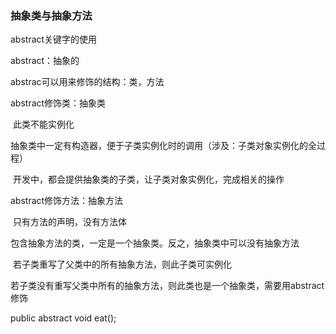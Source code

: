 ### 抽象类与抽象方法

abstract关键字的使用

abstract：抽象的

abstrac可以用来修饰的结构：类，方法

abstract修饰类：抽象类

​	此类不能实例化

​	抽象类中一定有构造器，便于子类实例化时的调用（涉及：子类对象实例化的全过程）

​	开发中，都会提供抽象类的子类，让子类对象实例化，完成相关的操作

abstract修饰方法：抽象方法

​	只有方法的声明，没有方法体

​	包含抽象方法的类，一定是一个抽象类。反之，抽象类中可以没有抽象方法

​	若子类重写了父类中的所有抽象方法，则此子类可实例化

​	若子类没有重写父类中所有的抽象方法，则此类也是一个抽象类，需要用abstract修饰	

public abstract void eat();